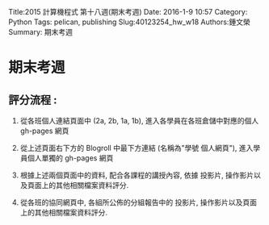 Title:2015 計算機程式 第十八週(期末考週)
Date: 2016-1-9 10:57
Category: Python
Tags: pelican, publishing
Slug:40123254_hw_w18
Authors:鍾文榮
Summary: 期末考週
                    
                
            
                
期末考週
==========           
                            
                            
評分流程 :
-------
                        
                    

1. 從各班個人連結頁面中 (2a, 2b, 1a, 1b), 進入各學員在各班倉儲中對應的個人 gh-pages 網頁

2. 從上述頁面右下方的 Blogroll 中最下方連結 (名稱為"學號 個人網頁"), 進入學員個人單獨的 gh-pages 網頁

3. 根據上述兩個頁面中的資料, 配合各課程的講授內容, 依據 投影片, 操作影片以及頁面上的其他相關檔案資料評分.

4. 從各班的協同網頁中, 各組所公佈的分組報告中的 投影片, 操作影片以及頁面上的其他相關檔案資料評分.




